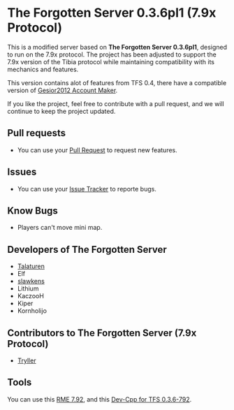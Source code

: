 # The Forgotten Server 0.3.6pl1 (7.9x Protocol)

This is a modified server based on **The Forgotten Server 0.3.6pl1**, designed to run on the 7.9x protocol. The project has been adjusted to support the 7.9x version of the Tibia protocol while maintaining compatibility with its mechanics and features.

This version contains alot of features from TFS 0.4, there have a compatible version of [Gesior2012 Account Maker](https://github.com/jprzimba/tfs0.3.6pl1-7.9x).

If you like the project, feel free to contribute with a pull request, and we will continue to keep the project updated.

## Pull requests
- You can use your [Pull Request](https://github.com/jprzimba/tfs0.3.6pl1-7.9x/pulls) to request new features.

## Issues
- You can use your [Issue Tracker](https://github.com/jprzimba/tfs0.3.6pl1-7.9x/issues) to reporte bugs.

## Know Bugs
- Players can't move mini map.

## Developers of The Forgotten Server

- [Talaturen](https://github.com/MarkSamman)
- Elf
- [slawkens](https://github.com/slawkens)
- Lithium
- KaczooH
- Kiper
- Kornholijo

## Contributors to The Forgotten Server (7.9x Protocol)
- [Tryller](https://github.com/jprzimba)

## Tools
You can use this [RME 7.92](https://www.mediafire.com/file/xugrrf36z0xynwq/RME_7.92.rar/file), and this [Dev-Cpp for TFS 0.3.6-792](https://www.mediafire.com/file/v1ebqm1k51nupkh/Dev-Cpp_for_TFS_0.3.6-792.rar/file).
